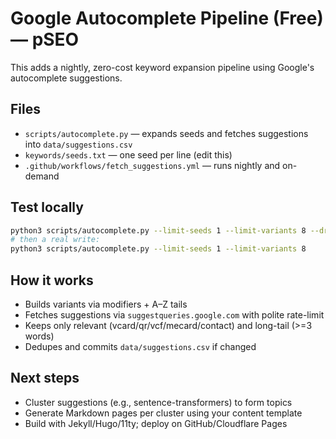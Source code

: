 
# Google Autocomplete Pipeline (Free) — pSEO

This adds a nightly, zero-cost keyword expansion pipeline using Google's autocomplete suggestions.

## Files
- `scripts/autocomplete.py` — expands seeds and fetches suggestions into `data/suggestions.csv`
- `keywords/seeds.txt` — one seed per line (edit this)
- `.github/workflows/fetch_suggestions.yml` — runs nightly and on-demand

## Test locally
```bash
python3 scripts/autocomplete.py --limit-seeds 1 --limit-variants 8 --dry-run
# then a real write:
python3 scripts/autocomplete.py --limit-seeds 1 --limit-variants 8
```

## How it works
- Builds variants via modifiers + A–Z tails
- Fetches suggestions via `suggestqueries.google.com` with polite rate-limit
- Keeps only relevant (vcard/qr/vcf/mecard/contact) and long-tail (>=3 words)
- Dedupes and commits `data/suggestions.csv` if changed

## Next steps
- Cluster suggestions (e.g., sentence-transformers) to form topics
- Generate Markdown pages per cluster using your content template
- Build with Jekyll/Hugo/11ty; deploy on GitHub/Cloudflare Pages
